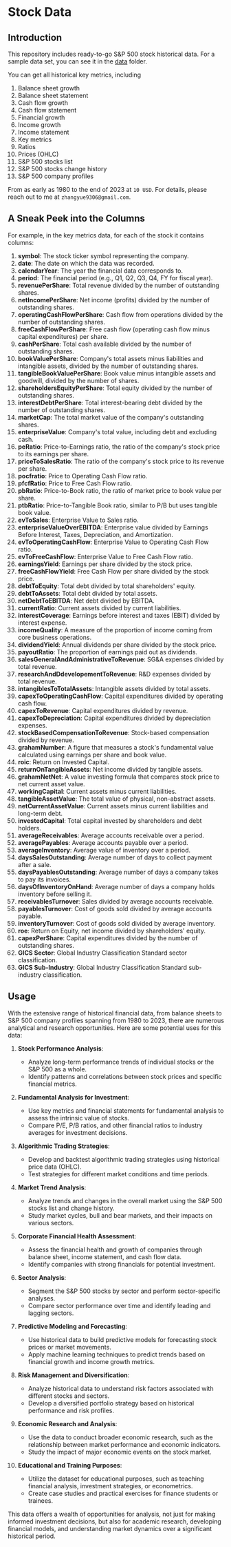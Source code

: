# Stock Data

##  Introduction

This repository includes ready-to-go S&P 500 stock historical data. For a sample
data set, you can see it in the [data](./data) folder.

You can get all historical key metrics, including

1. Balance sheet growth
2. Balance sheet statement
3. Cash flow growth
4. Cash flow statement
5. Financial growth
6. Income growth
7. Income statement
8. Key metrics
9. Ratios
10. Prices (OHLC)
11. S&P 500 stocks list
12. S&P 500 stocks change history
13. S&P 500 company profiles

From as early as 1980 to the end of 2023 at `10 USD`. For details, please reach out to me at `zhangyue9306@gmail.com`.

## A Sneak Peek into the Columns

For example, in the key metrics data, for each of the stock it contains columns: 

1. **symbol**: The stock ticker symbol representing the company.
2. **date**: The date on which the data was recorded.
3. **calendarYear**: The year the financial data corresponds to.
4. **period**: The financial period (e.g., Q1, Q2, Q3, Q4, FY for fiscal year).
5. **revenuePerShare**: Total revenue divided by the number of outstanding shares.
6. **netIncomePerShare**: Net income (profits) divided by the number of outstanding shares.
7. **operatingCashFlowPerShare**: Cash flow from operations divided by the number of outstanding shares.
8. **freeCashFlowPerShare**: Free cash flow (operating cash flow minus capital expenditures) per share.
9. **cashPerShare**: Total cash available divided by the number of outstanding shares.
10. **bookValuePerShare**: Company's total assets minus liabilities and intangible assets, divided by the number of outstanding shares.
11. **tangibleBookValuePerShare**: Book value minus intangible assets and goodwill, divided by the number of shares.
12. **shareholdersEquityPerShare**: Total equity divided by the number of outstanding shares.
13. **interestDebtPerShare**: Total interest-bearing debt divided by the number of outstanding shares.
14. **marketCap**: The total market value of the company's outstanding shares.
15. **enterpriseValue**: Company's total value, including debt and excluding cash.
16. **peRatio**: Price-to-Earnings ratio, the ratio of the company's stock price to its earnings per share.
17. **priceToSalesRatio**: The ratio of the company's stock price to its revenue per share.
18. **pocfratio**: Price to Operating Cash Flow ratio.
19. **pfcfRatio**: Price to Free Cash Flow ratio.
20. **pbRatio**: Price-to-Book ratio, the ratio of market price to book value per share.
21. **ptbRatio**: Price-to-Tangible Book ratio, similar to P/B but uses tangible book value.
22. **evToSales**: Enterprise Value to Sales ratio.
23. **enterpriseValueOverEBITDA**: Enterprise value divided by Earnings Before Interest, Taxes, Depreciation, and Amortization.
24. **evToOperatingCashFlow**: Enterprise Value to Operating Cash Flow ratio.
25. **evToFreeCashFlow**: Enterprise Value to Free Cash Flow ratio.
26. **earningsYield**: Earnings per share divided by the stock price.
27. **freeCashFlowYield**: Free Cash Flow per share divided by the stock price.
28. **debtToEquity**: Total debt divided by total shareholders' equity.
29. **debtToAssets**: Total debt divided by total assets.
30. **netDebtToEBITDA**: Net debt divided by EBITDA.
31. **currentRatio**: Current assets divided by current liabilities.
32. **interestCoverage**: Earnings before interest and taxes (EBIT) divided by interest expense.
33. **incomeQuality**: A measure of the proportion of income coming from core business operations.
34. **dividendYield**: Annual dividends per share divided by the stock price.
35. **payoutRatio**: The proportion of earnings paid out as dividends.
36. **salesGeneralAndAdministrativeToRevenue**: SG&A expenses divided by total revenue.
37. **researchAndDdevelopementToRevenue**: R&D expenses divided by total revenue.
38. **intangiblesToTotalAssets**: Intangible assets divided by total assets.
39. **capexToOperatingCashFlow**: Capital expenditures divided by operating cash flow.
40. **capexToRevenue**: Capital expenditures divided by revenue.
41. **capexToDepreciation**: Capital expenditures divided by depreciation expenses.
42. **stockBasedCompensationToRevenue**: Stock-based compensation divided by revenue.
43. **grahamNumber**: A figure that measures a stock's fundamental value calculated using earnings per share and book value.
44. **roic**: Return on Invested Capital.
45. **returnOnTangibleAssets**: Net income divided by tangible assets.
46. **grahamNetNet**: A value investing formula that compares stock price to net current asset value.
47. **workingCapital**: Current assets minus current liabilities.
48. **tangibleAssetValue**: The total value of physical, non-abstract assets.
49. **netCurrentAssetValue**: Current assets minus current liabilities and long-term debt.
50. **investedCapital**: Total capital invested by shareholders and debt holders.
51. **averageReceivables**: Average accounts receivable over a period.
52. **averagePayables**: Average accounts payable over a period.
53. **averageInventory**: Average value of inventory over a period.
54. **daysSalesOutstanding**: Average number of days to collect payment after a sale.
55. **daysPayablesOutstanding**: Average number of days a company takes to pay its invoices.
56. **daysOfInventoryOnHand**: Average number of days a company holds inventory before selling it.
57. **receivablesTurnover**: Sales divided by average accounts receivable.
58. **payablesTurnover**: Cost of goods sold divided by average accounts payable.
59. **inventoryTurnover**: Cost of goods sold divided by average inventory.
60. **roe**: Return on Equity, net income divided by shareholders' equity.
61. **capexPerShare**: Capital expenditures divided by the number of outstanding shares.
62. **GICS Sector**: Global Industry Classification Standard sector classification.
63. **GICS Sub-Industry**: Global Industry Classification Standard sub-industry classification.


## Usage

With the extensive range of historical financial data, 
from balance sheets to S&P 500 company profiles spanning from 1980 to 2023, 
there are numerous analytical and research opportunities. Here are some potential uses for this data:

1. **Stock Performance Analysis**:
   - Analyze long-term performance trends of individual stocks or the S&P 500 as a whole.
   - Identify patterns and correlations between stock prices and specific financial metrics.

2. **Fundamental Analysis for Investment**:
   - Use key metrics and financial statements for fundamental analysis to assess the intrinsic value of stocks.
   - Compare P/E, P/B ratios, and other financial ratios to industry averages for investment decisions.

3. **Algorithmic Trading Strategies**:
   - Develop and backtest algorithmic trading strategies using historical price data (OHLC).
   - Test strategies for different market conditions and time periods.

4. **Market Trend Analysis**:
   - Analyze trends and changes in the overall market using the S&P 500 stocks list and change history.
   - Study market cycles, bull and bear markets, and their impacts on various sectors.

5. **Corporate Financial Health Assessment**:
   - Assess the financial health and growth of companies through balance sheet, income statement, and cash flow data.
   - Identify companies with strong financials for potential investment.

6. **Sector Analysis**:
   - Segment the S&P 500 stocks by sector and perform sector-specific analyses.
   - Compare sector performance over time and identify leading and lagging sectors.

7. **Predictive Modeling and Forecasting**:
   - Use historical data to build predictive models for forecasting stock prices or market movements.
   - Apply machine learning techniques to predict trends based on financial growth and income growth metrics.

8. **Risk Management and Diversification**:
   - Analyze historical data to understand risk factors associated with different stocks and sectors.
   - Develop a diversified portfolio strategy based on historical performance and risk profiles.

9. **Economic Research and Analysis**:
   - Use the data to conduct broader economic research, such as the relationship between market performance and economic indicators.
   - Study the impact of major economic events on the stock market.

10. **Educational and Training Purposes**:
    - Utilize the dataset for educational purposes, such as teaching financial analysis, investment strategies, or econometrics.
    - Create case studies and practical exercises for finance students or trainees.

This data offers a wealth of opportunities for analysis, 
not just for making informed investment decisions, 
but also for academic research, developing financial models, 
and understanding market dynamics over a significant historical period.

